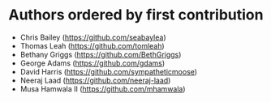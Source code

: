 # Authors ordered by first contribution

- Chris Bailey (https://github.com/seabaylea)
- Thomas Leah (https://github.com/tomleah)
- Bethany Griggs (https://github.com/BethGriggs)
- George Adams (https://github.com/gdams)
- David Harris (https://github.com/sympatheticmoose)
- Neeraj Laad (https://github.com/neeraj-laad)
- Musa Hamwala II (https://github.com/mhamwala)
